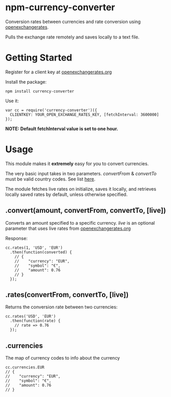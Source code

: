 npm-currency-converter
=========================

Conversion rates between currencies and rate conversion using [openexchangerates](https://openexchangerates.org).

Pulls the exchange rate remotely and saves locally to a text file.

# Getting Started

Register for a client key at [openexchangerates.org](https://openexchangerates.org/signup/free)

Install the package:

```
npm install currency-converter
```

Use it:

```
var cc = require('currency-converter')({
  CLIENTKEY: YOUR_OPEN_EXCHANGE_RATES_KEY, [fetchInterval: 3600000]
});
```

__NOTE: Default fetchInterval value is set to one hour.__

# Usage

This module makes it __extremely__ easy for you to convert currencies.

The very basic input takes in two parameters. _convertFrom_ & _convertTo_ must be valid country codes. See list <a href='http://www.localeplanet.com/api/auto/currencymap.html'> here</a>.

The module fetches live rates on initialize, saves it locally, and retrieves locally saved rates by default, unless otherwise specified.

## .convert(amount, convertFrom, convertTo, [live])

Converts an amount specified to a specific currency. _live_ is an optional parameter
that uses live rates from [openexchangerates.org](https://openexchangerates.org/signup/free)

Response:

```
cc.rates(1, 'USD', 'EUR')
  .then(function(converted) {
    // {
    //    "currency": "EUR",
    //    "symbol": "€",
    //    "amount": 0.76
    // }
  });
```

## .rates(convertFrom, convertTo, [live])

Returns the conversion rate between two currencies:

```
cc.rates('USD', 'EUR')
  .then(function(rate) {
    // rate => 0.76
  });
```

## .currencies

The map of currency codes to info about the currency

```
cc.currencies.EUR
// {
//    "currency": "EUR",
//    "symbol": "€",
//    "amount": 0.76
// }

```
